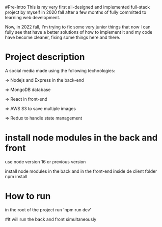 
#Pre-Intro
This is my very first all-designed and implemented full-stack project by myself in 2020 fall after a few months of 
fully committed to learning web development.

Now, in 2022 fall, I'm trying to fix some very junior things that now I can fully see that have a better 
solutions of how to implement it and my code have become cleaner, fixing some things here and there. 


# Project description

A social media made using the following technologies:  

=> Nodejs and Express in the back-end

=> MongoDB database

=> React in front-end

=> AWS S3 to save multiple images

=> Redux to handle state management

# install node modules in the back and front
use node version 16 or previous version

install node modules in the back and in the front-end inside de client folder
npm install

# How to run

in the root of the project run 'npm run dev'

#It will run the back and front simultaneously


